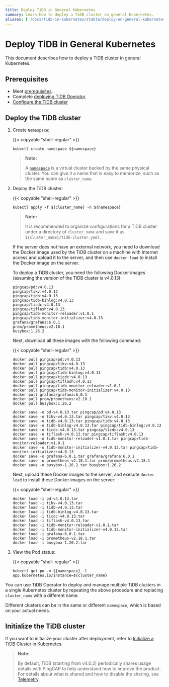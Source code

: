 ```yaml
---
title: Deploy TiDB in General Kubernetes
summary: Learn how to deploy a TiDB cluster on general Kubernetes.
aliases: ['/docs/tidb-in-kubernetes/stable/deploy-on-general-kubernetes/','/docs/tidb-in-kubernetes/v1.1/deploy-on-general-kubernetes/','/docs/dev/how-to/deploy/orchestrated/kubernetes/']
---
```


# Deploy TiDB in General Kubernetes

This document describes how to deploy a TiDB cluster in general Kubernetes.

## Prerequisites

- Meet [prerequisites](prerequisites.md).
- Complete [deploying TiDB Operator](deploy-tidb-operator.md).
- [Configure the TiDB cluster](configure-a-tidb-cluster.md)

## Deploy the TiDB cluster

1. Create `Namespace`:

    {{< copyable "shell-regular" >}}

    ``` shell
    kubectl create namespace ${namespace}
    ```

    > **Note:**
    >
    > A [`namespace`](https://kubernetes.io/docs/concepts/overview/working-with-objects/namespaces/) is a virtual cluster backed by the same physical cluster. You can give it a name that is easy to memorize, such as the same name as `cluster_name`.

2. Deploy the TiDB cluster:

    {{< copyable "shell-regular" >}}

    ``` shell
    kubectl apply -f ${cluster_name} -n ${namespace}
    ```

    > **Note:**
    >
    > It is recommended to organize configurations for a TiDB cluster under a directory of `cluster_name` and save it as `${cluster_name}/tidb-cluster.yaml`.

    If the server does not have an external network, you need to download the Docker image used by the TiDB cluster on a machine with Internet access and upload it to the server, and then use `docker load` to install the Docker image on the server.

    To deploy a TiDB cluster, you need the following Docker images (assuming the version of the TiDB cluster is v4.0.13):

    ```shell
    pingcap/pd:v4.0.13
    pingcap/tikv:v4.0.13
    pingcap/tidb:v4.0.13
    pingcap/tidb-binlog:v4.0.13
    pingcap/ticdc:v4.0.13
    pingcap/tiflash:v4.0.13
    pingcap/tidb-monitor-reloader:v1.0.1
    pingcap/tidb-monitor-initializer:v4.0.13
    grafana/grafana:6.0.1
    prom/prometheus:v2.18.1
    busybox:1.26.2
    ```

    Next, download all these images with the following command:

    {{< copyable "shell-regular" >}}

    ```shell
    docker pull pingcap/pd:v4.0.13
    docker pull pingcap/tikv:v4.0.13
    docker pull pingcap/tidb:v4.0.13
    docker pull pingcap/tidb-binlog:v4.0.13
    docker pull pingcap/ticdc:v4.0.13
    docker pull pingcap/tiflash:v4.0.13
    docker pull pingcap/tidb-monitor-reloader:v1.0.1
    docker pull pingcap/tidb-monitor-initializer:v4.0.13
    docker pull grafana/grafana:6.0.1
    docker pull prom/prometheus:v2.18.1
    docker pull busybox:1.26.2

    docker save -o pd-v4.0.13.tar pingcap/pd:v4.0.13
    docker save -o tikv-v4.0.13.tar pingcap/tikv:v4.0.13
    docker save -o tidb-v4.0.13.tar pingcap/tidb:v4.0.13
    docker save -o tidb-binlog-v4.0.13.tar pingcap/tidb-binlog:v4.0.13
    docker save -o ticdc-v4.0.13.tar pingcap/ticdc:v4.0.13
    docker save -o tiflash-v4.0.13.tar pingcap/tiflash:v4.0.13
    docker save -o tidb-monitor-reloader-v1.0.1.tar pingcap/tidb-monitor-reloader:v1.0.1
    docker save -o tidb-monitor-initializer-v4.0.13.tar pingcap/tidb-monitor-initializer:v4.0.13
    docker save -o grafana-6.0.1.tar grafana/grafana:6.0.1
    docker save -o prometheus-v2.18.1.tar prom/prometheus:v2.18.1
    docker save -o busybox-1.26.2.tar busybox:1.26.2
    ```

    Next, upload these Docker images to the server, and execute `docker load` to install these Docker images on the server:

    {{< copyable "shell-regular" >}}

    ```shell
    docker load -i pd-v4.0.13.tar
    docker load -i tikv-v4.0.13.tar
    docker load -i tidb-v4.0.13.tar
    docker load -i tidb-binlog-v4.0.13.tar
    docker load -i ticdc-v4.0.13.tar
    docker load -i tiflash-v4.0.13.tar
    docker load -i tidb-monitor-reloader-v1.0.1.tar
    docker load -i tidb-monitor-initializer-v4.0.13.tar
    docker load -i grafana-6.0.1.tar
    docker load -i prometheus-v2.18.1.tar
    docker load -i busybox-1.26.2.tar
    ```

3. View the Pod status:

    {{< copyable "shell-regular" >}}

    ``` shell
    kubectl get po -n ${namespace} -l app.kubernetes.io/instance=${cluster_name}
    ```

You can use TiDB Operator to deploy and manage multiple TiDB clusters in a single Kubernetes cluster by repeating the above procedure and replacing `cluster_name` with a different name.

Different clusters can be in the same or different `namespace`, which is based on your actual needs.

## Initialize the TiDB cluster

If you want to initialize your cluster after deployment, refer to [Initialize a TiDB Cluster in Kubernetes](initialize-a-cluster.md).

> **Note:**
>
> By default, TiDB (starting from v4.0.2) periodically shares usage details with PingCAP to help understand how to improve the product. For details about what is shared and how to disable the sharing, see [Telemetry](https://docs.pingcap.com/tidb/stable/telemetry).
